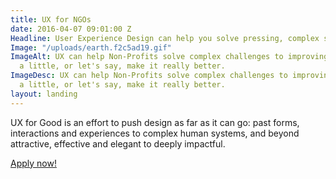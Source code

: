 ```yaml
---
title: UX for NGOs
date: 2016-04-07 09:01:00 Z
Headline: User Experience Design can help you solve pressing, complex social challenges.
Image: "/uploads/earth.f2c5ad19.gif"
ImageAlt: UX can help Non-Profits solve complex challenges to improving the world
  a little, or let's say, make it really better.
ImageDesc: UX can help Non-Profits solve complex challenges to improving the world
  a little, or let's say, make it really better.
layout: landing
---
```


UX for Good is an effort to push design as far as it can go: past forms, interactions and experiences to complex human systems, and beyond attractive, effective and elegant to deeply impactful.

<a class="typeform-share link" href="https://niklasjordan.typeform.com/to/zM6L57" data-mode="2" target="_blank">Apply now!</a>
<script>(function(){var qs,js,q,s,d=document,gi=d.getElementById,ce=d.createElement,gt=d.getElementsByTagName,id='typef_orm',b='https://s3-eu-west-1.amazonaws.com/share.typeform.com/';if(!gi.call(d,id)){js=ce.call(d,'script');js.id=id;js.src=b+'share.js';q=gt.call(d,'script')[0];q.parentNode.insertBefore(js,q)}})()</script>